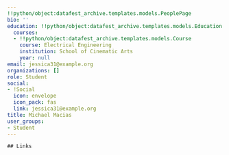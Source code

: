```yaml
---
!!python/object:datafest_archive.templates.models.PeoplePage
bio: ''
education: !!python/object:datafest_archive.templates.models.Education
  courses:
  - !!python/object:datafest_archive.templates.models.Course
    course: Electrical Engineering
    institution: School of Cinematic Arts
    year: null
email: jessica31@example.org
organizations: []
role: Student
social:
- !Social
  icon: envelope
  icon_pack: fas
  link: jessica31@example.org
title: Michael Macias
user_groups:
- Student
---
```


    ## Links
    
